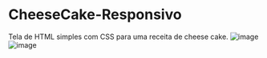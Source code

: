 # CheeseCake-Responsivo
Tela de HTML simples com CSS para uma receita de cheese cake.
![image](https://github.com/Rickccastro/CheeseCake-Responsivo/assets/127992895/5c3b3bff-3c93-404b-85bb-ff08d9e03188)
![image](https://github.com/Rickccastro/CheeseCake-Responsivo/assets/127992895/70c20aa1-8b27-43e4-8bab-cb0ee95661e0)

